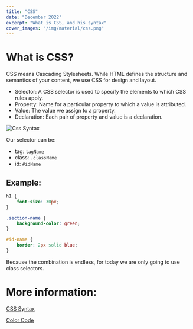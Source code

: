```yaml
---
title: "CSS"
date: "December 2022"
excerpt: "What is CSS, and his syntax"
cover_images: "/img/material/css.png"
---
```


# What is CSS?

CSS means Cascading Stylesheets. While HTML defines the structure and semantics of your content, we use CSS for design and layout.

-   Selector: A CSS selector is used to specify the elements to which CSS rules apply.
-   Property: Name for a particular property to which a value is attributed.
-   Value: The value we assign to a property.
-   Declaration: Each pair of property and value is a declaration.

![Css Syntax](../img/material/cssSyntax.png)

Our selector can be:

-   tag: `tagName`
-   class: `.className`
-   id: `#idName`

## Example:

```css
h1 {
    font-size: 30px;
}

.section-name {
    background-color: green;
}

#id-name {
    border: 2px solid blue;
}
```

Because the combination is endless, for today we are only going to use class selectors.

# More information:

[CSS Syntax](https://developer.mozilla.org/en-US/docs/Web/CSS/Syntax)

[Color Code](https://htmlcolorcodes.com/color-names/)
